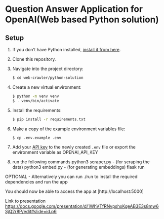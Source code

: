 # Question Answer Application for OpenAI(Web based Python solution)

## Setup

1. If you don’t have Python installed, [install it from here](https://www.python.org/downloads/).

2. Clone this repository.

3. Navigate into the project directory:

   ```bash
   $ cd web-crawler/python-solution
   ```

4. Create a new virtual environment:

   ```bash
   $ python -m venv venv
   $ . venv/bin/activate
   ```

5. Install the requirements:

   ```bash
   $ pip install -r requirements.txt
   ```

6. Make a copy of the example environment variables file:

   ```bash
   $ cp .env.example .env
   ```

7. Add your [API key](https://beta.openai.com/account/api-keys) to the newly created `.env` file or export the environment variable as OPENAI_API_KEY

9. run the following commands
python3 scraper.py - (for scraping the data)
python3 embed.py - (for generating embeddings)
flask run

OPTIONAL - Alternatively you can run ./run to install the required dependencies and run the app

You should now be able to access the app at [http://localhost:5000]

Link to presentation
https://docs.google.com/presentation/d/1WhVTfRNvpshxKgeAB3E3s8mw6SjQ2r8P/edit#slide=id.p6

